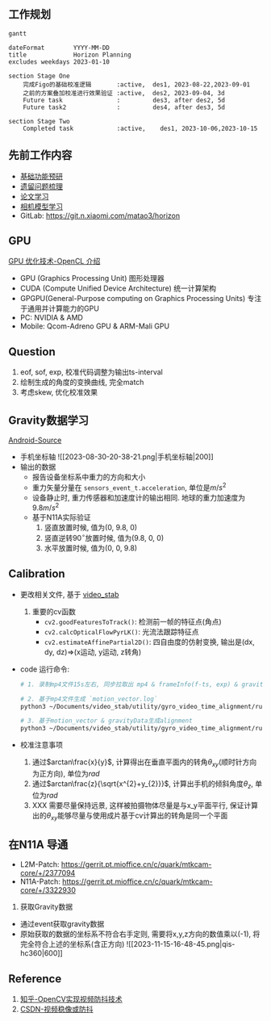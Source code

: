 
## 工作规划

```mermaid
gantt

dateFormat        YYYY-MM-DD
title             Horizon Planning
excludes weekdays 2023-01-10

section Stage One
    完成Figo的基础校准逻辑       :active,  des1, 2023-08-22,2023-09-01
    之前的方案叠加校准进行效果验证 :active,  des2, 2023-09-04, 3d
    Future task               :         des3, after des2, 5d
    Future task2              :         des4, after des3, 5d

section Stage Two
    Completed task            :active,    des1, 2023-10-06,2023-10-15
```

## 先前工作内容

- [基础功能预研](https://xiaomi.f.mioffice.cn/wiki/wikk4VBbFDP1lt5DLseF3jrcs9U)
- [遗留问题梳理](https://xiaomi.f.mioffice.cn/wiki/wikk4BpbLLsohyndWHsbtgqRcqd)
- [论文学习](https://xiaomi.f.mioffice.cn/wiki/wikk4VBeqwSr7juUNi5VhzGfszD)
- [相机模型学习](https://xiaomi.f.mioffice.cn/wiki/wikk4aDDt4h2OwyypSqTtF73mvh)
- GitLab: <https://git.n.xiaomi.com/matao3/horizon>

## GPU

[GPU 优化技术-OpenCL 介绍](https://zhuanlan.zhihu.com/p/447456123)

- GPU (Graphics Processing Unit) 图形处理器
- CUDA (Compute Unified Device Architecture) 统一计算架构
- GPGPU(General-Purpose computing on Graphics Processing Units) 专注于通用并计算能力的GPU
- PC: NVIDIA & AMD
- Mobile: Qcom-Adreno GPU & ARM-Mali GPU

## Question

1. eof, sof, exp, 校准代码调整为输出ts-interval
1. 绘制生成的角度的变换曲线, 完全match
1. 考虑skew, 优化校准效果

## Gravity数据学习

[Android-Source](https://source.android.google.cn/docs/core/interaction/sensors/sensor-types?hl=zh-cn#gravity)

- 手机坐标轴
![[2023-08-30-20-38-21.png|手机坐标轴|200]]
- 输出的数据
  - 报告设备坐标系中重力的方向和大小
  - 重力矢量分量在 `sensors_event_t.acceleration`, 单位是$m/s^2$
  - 设备静止时, 重力传感器和加速度计的输出相同. 地球的重力加速度为$9.8m/s^2$
  - 基于N11A实际验证
    1. 竖直放置时候, 值为(0, 9.8, 0)
    2. 竖直逆转$90^{\circ}$放置时候, 值为(9.8, 0, 0)
    3. 水平放置时候, 值为(0, 0, 9.8)

## Calibration

- 更改相关文件, 基于 [video_stab](https://github.com/lesialin/video_stab)
    1. 重要的cv函数
        - `cv2.goodFeaturesToTrack()`: 检测前一帧的特征点(角点)
        - `cv2.calcOpticalFlowPyrLK()`: 光流法跟踪特征点
        - `cv2.estimateAffinePartial2D()`: 四自由度的仿射变换, 输出是(dx, dy, dz)=>(x运动, y运动, z转角)
- code 运行命令:

    ```bash
    # 1. 录制mp4文件15s左右, 同步拉取出 mp4 & frameInfo(f-ts, exp) & gravityInfo

    # 2. 基于mp4文件生成 `motion_vector.log`
    python3 ~/Documents/video_stab/utility/gyro_video_time_alignment/run_video_motion_estimiation.py ~/Downloads/horizon_out

    # 3. 基于motion_vector & gravityData生成alignment
    python3 ~/Documents/video_stab/utility/gyro_video_time_alignment/run_motion_alignment.py ~/Downloads/horizon_out
    ```

- 校准注意事项
   1. 通过$arctan\frac{x}{y}$, 计算得出在垂直平面内的转角$\theta_{xy}$(顺时针方向为正方向), 单位为$rad$
   1. 通过$arctan\frac{z}{\sqrt{x^{2}+y_{2}}}$, 计算出手机的倾斜角度$\theta_{z}$, 单位为$rad$
   1. XXX 需要尽量保持远景, 这样被拍摄物体尽量是与x_y平面平行, 保证计算出的$\theta_{xy}$能够尽量与使用成片基于cv计算出的转角是同一个平面

## 在N11A 导通

- L2M-Patch: <https://gerrit.pt.mioffice.cn/c/quark/mtkcam-core/+/2377094>
- N11A-Patch: <https://gerrit.pt.mioffice.cn/c/quark/mtkcam-core/+/3322930>

1. 获取Gravity数据

- 通过event获取gravity数据
- 原始获取的数据的坐标系不符合右手定则, 需要将x,y,z方向的数值乘以(-1), 将完全符合上述的坐标系(含正方向)
![[2023-11-15-16-48-45.png|qis-hc360|600]]
## Reference

1. [知乎-OpenCV实现视频防抖技术](https://zhuanlan.zhihu.com/p/250839967https://zhuanlan.zhihu.com/p/250839967)
1. [CSDN-视频稳像或防抖](https://blog.csdn.net/XDH19910113/article/details/109603434)
